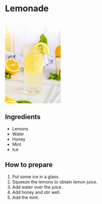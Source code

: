 # Lemonade

![Lemonade](./../PICS/lemonade.jpg)
## Ingredients
- Lemons
- Water
- Honey
- Mint
- Ice


## How to prepare

1. Put some ice in a glass.
2. Squeeze the lemons to obtain lemon juice.
3. Add water over the juice.
4. Add honey and stir well.
5. Add the mint.
